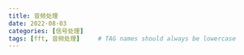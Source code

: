 ```yaml
---
title: 音频处理
date: 2022-08-03
categories: [信号处理]
tags: [fft, 音频处理]     # TAG names should always be lowercase
---
```


